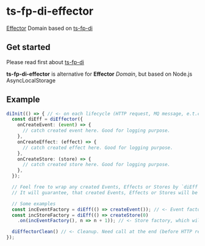 # ts-fp-di-effector
[Effector](https://effector.dev/) Domain based on [ts-fp-di](https://github.com/darky/ts-fp-di)

## Get started

Please read first about [ts-fp-di](https://github.com/darky/ts-fp-di)

**ts-fp-di-effector** is alternative for **Effector** *Domain*, but based on Node.js AsyncLocalStorage

## Example

```ts
diInit(() => { // <- on each lifecycle (HTTP request, MQ message, e.t.c.) need init DI container. More info on ts-fp-di doc
  const diEff = diEffector({
    onCreateEvent: (event) => {
      // catch created event here. Good for logging purpose.
    },
    onCreateEffect: (effect) => {
      // catch created effect here. Good for logging purpose.
    },
    onCreateStore: (store) => {
      // catch created store here. Good for logging purpose.
    },
  });

  // Feel free to wrap any created Events, Effects or Stores by `diEff` factory
  // It will guarantee, that created Events, Effects or Stores will be Singleton for our DI scope

  // Some examples
  const incEventFactory = diEff(() => createEvent()); // <- Event factory, which will create Singleton Event instance for our DI scope
  const incStoreFactory = diEff(() => createStore(0)
    .on(incEventFactory(), n => n + 1)); // <- Store factory, which will create Singleton Store instance for our DI scope

  diEffectorClean() // <- Cleanup. Need call at the end (before HTTP response, before ack MQ message, e.t.c.)
});
```
